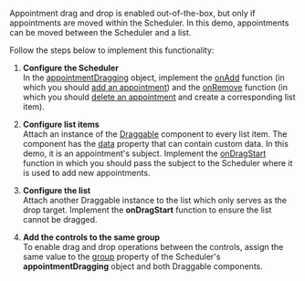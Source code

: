 Appointment drag and drop is enabled out-of-the-box, but only if appointments are moved within the Scheduler. In this demo, appointments can be moved between the Scheduler and a list.
<!--split-->

Follow the steps below to implement this functionality:

1. **Configure the Scheduler**       
In the [appointmentDragging][0] object, implement the [onAdd][2] function (in which you should [add an appointment][1]) and the [onRemove][4] function (in which you should [delete an appointment][3] and create a corresponding list item).

2. **Configure list items**      
Attach an instance of the [Draggable][5] component to every list item. The component has the [data][6] property that can contain custom data. In this demo, it is an appointment's subject. Implement the [onDragStart][7] function in which you should pass the subject to the Scheduler where it is used to add new appointments.

3. **Configure the list**        
Attach another Draggable instance to the list which only serves as the drop target. Implement the **onDragStart** function to ensure the list cannot be dragged.

4. **Add the controls to the same group**            
To enable drag and drop operations between the controls, assign the same value to the [group][8] property of the Scheduler's **appointmentDragging** object and both Draggable components. 

[0]: /Documentation/ApiReference/UI_Components/dxScheduler/Configuration/appointmentDragging/
[1]: /Documentation/ApiReference/UI_Components/dxScheduler/Methods/#addAppointmentappointment
[2]: /Documentation/ApiReference/UI_Components/dxScheduler/Configuration/appointmentDragging/#onAdd
[3]: /Documentation/ApiReference/UI_Components/dxScheduler/Methods/#deleteAppointmentappointment
[4]: /Documentation/ApiReference/UI_Components/dxScheduler/Configuration/appointmentDragging/#onRemove
[5]: /Documentation/ApiReference/UI_Components/dxDraggable/
[6]: /Documentation/ApiReference/UI_Components/dxDraggable/Configuration/#data
[7]: /Documentation/ApiReference/UI_Components/dxDraggable/Configuration/#onDragStart
[8]: /Documentation/ApiReference/UI_Components/dxDraggable/Configuration/#group